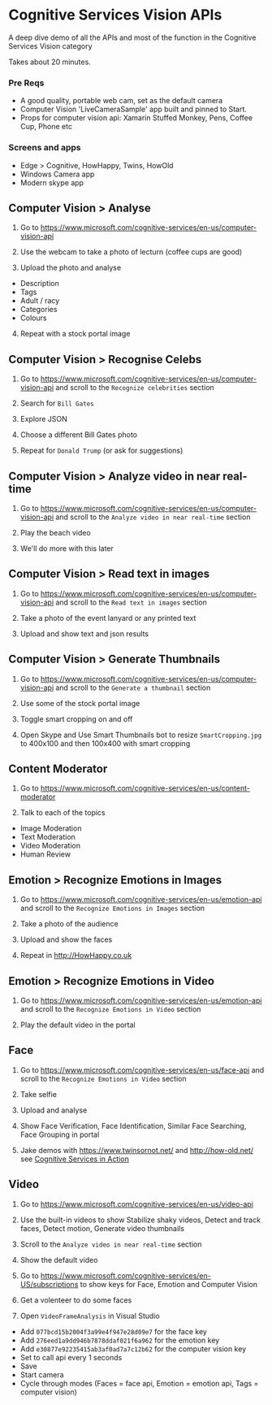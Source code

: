 # Cognitive Services Vision APIs
A deep dive demo of all the APIs and most of the function in the Cognitive Services Vision category

Takes about 20 minutes.

### Pre Reqs
* A good quality, portable web cam, set as the default camera
* Computer Vision 'LiveCameraSample' app built and pinned to Start.
* Props for computer vision api: Xamarin Stuffed Monkey, Pens, Coffee Cup, Phone etc

### Screens and apps
* Edge > Cognitive, HowHappy, Twins, HowOld
* Windows Camera app
* Modern skype app

## Computer Vision > Analyse
1. Go to https://www.microsoft.com/cognitive-services/en-us/computer-vision-api

2. Use the webcam to take a photo of lecturn (coffee cups are good)

3. Upload the photo and analyse
  * Description
  * Tags
  * Adult / racy
  * Categories
  * Colours
  
4. Repeat with a stock portal image
 
## Computer Vision > Recognise Celebs
1. Go to https://www.microsoft.com/cognitive-services/en-us/computer-vision-api and scroll to the `Recognize celebrities` section

2. Search for `Bill Gates`

3. Explore JSON

4. Choose a different Bill Gates photo

5. Repeat for `Donald Trump` (or ask for suggestions)

## Computer Vision > Analyze video in near real-time
1. Go to https://www.microsoft.com/cognitive-services/en-us/computer-vision-api and scroll to the `Analyze video in near real-time` section

2. Play the beach video

3. We'll do more with this later

## Computer Vision > Read text in images
1. Go to https://www.microsoft.com/cognitive-services/en-us/computer-vision-api and scroll to the `Read text in images` section

2. Take a photo of the event lanyard or any printed text

3. Upload and show text and json results

## Computer Vision > Generate Thumbnails
1. Go to https://www.microsoft.com/cognitive-services/en-us/computer-vision-api and scroll to the `Generate a thumbnail` section

2. Use some of the stock portal image

3. Toggle smart cropping on and off

4. Open Skype and Use Smart Thumbnails bot to resize `SmartCropping.jpg` to 400x100 and then 100x400 with smart cropping

## Content Moderator
1. Go to https://www.microsoft.com/cognitive-services/en-us/content-moderator

2. Talk to each of the topics
 * Image Moderation
 * Text Moderation
 * Video Moderation
 * Human Review

## Emotion > Recognize Emotions in Images
1. Go to https://www.microsoft.com/cognitive-services/en-us/emotion-api and scroll to the `Recognize Emotions in Images` section

2. Take a photo of the audience

3. Upload and show the faces

4. Repeat in http://HowHappy.co.uk

## Emotion > Recognize Emotions in Video
1. Go to https://www.microsoft.com/cognitive-services/en-us/emotion-api and scroll to the `Recognize Emotions in Video` section

2. Play the default video in the portal

## Face
1. Go to https://www.microsoft.com/cognitive-services/en-us/face-api and scroll to the `Recognize Emotions in Video` section

2. Take selfie

3. Upload and analyse

4. Show Face Verification, Face Identification, Similar Face Searching, Face Grouping in portal

5. Jake demos with https://www.twinsornot.net/ and http://how-old.net/ see [Cognitive Services in Action](https://github.com/martinkearn/Content/blob/master/Demos/Machine%20Learning%20and%20Cognitive/Cognitive%20Services%20in%20Action.md)

## Video
1. Go to https://www.microsoft.com/cognitive-services/en-us/video-api

2. Use the built-in videos to show Stabilize shaky videos, Detect and track faces, Detect motion, Generate video thumbnails

3. Scroll to the `Analyze video in near real-time` section

4. Show the default video

5. Go to https://www.microsoft.com/cognitive-services/en-US/subscriptions to show keys for Face, Emotion and Computer Vision

6. Get a volenteer to do some faces

7. Open `VideoFrameAnalysis` in Visual Studio
 * Add `077bcd15b2004f3a99e4f947e28d09e7` for the face key
 * Add `276eed1a9dd946b7878ddaf021f6a962` for the emotion key
 * Add `e30877e92235415ab3af0ad7a7c12b62` for the computer vision key
 * Set to call api every 1 seconds
 * Save
 * Start camera
 * Cycle through modes (Faces = face api, Emotion = emotion api, Tags = computer vision)
